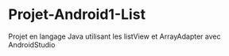# Projet-Android1-List
Projet en langage Java utilisant les listView et ArrayAdapter avec AndroidStudio

